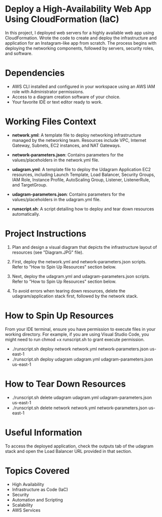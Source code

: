 # Deploy a High-Availability Web App Using CloudFormation (IaC)
In this project, I deployed web servers for a highly available web app using CloudFormation. Wrote the code to create and deploy the infrastructure and application for an Instagram-like app from scratch. The process begins with deploying the networking components, followed by servers, security roles, and software.


# Dependencies
- AWS CLI installed and configured in your workspace using an AWS IAM role with Administrator permissions.
- Access to a diagram creation software of your choice.
- Your favorite IDE or text editor ready to work.


# Working Files Context

- **network.yml**: A template file to deploy networking infrastructure managed by the networking team. Resources include VPC, Internet Gateway, Subnets, EC2 instances, and NAT Gateways.

- **network-parameters.json**: Contains parameters for the values/placeholders in the network.yml file.

- **udagram.yml**: A template file to deploy the Udagram Application EC2 resources, including Launch Template, Load Balancer, Security Groups, IAM Role, Instance Profile, AutoScaling Group, Listener, ListenerRule, and TargetGroup.

- **udagram-parameters.json**: Contains parameters for the values/placeholders in the udagram.yml file.

- **runscript.sh**: A script detailing how to deploy and tear down resources automatically.


# Project Instructions

1. Plan and design a visual diagram that depicts the infrastructure layout of resources (see "Diagram.JPG" file).

2. First, deploy the network.yml and network-parameters.json scripts. Refer to "How to Spin Up Resources" section below.

3. Next, deploy the udagram.yml and udagram-parameters.json scripts. Refer to "How to Spin Up Resources" section below.

4. To avoid errors when tearing down resources, delete the udagram/application stack first, followed by the network stack.


# How to Spin Up Resources

From your IDE terminal, ensure you have permission to execute files in your working directory. For example, if you are using Visual Studio Code, you might need to run chmod +x runscript.sh to grant execute permission.

- ./runscript.sh deploy network network.yml network-parameters.json us-east-1
- ./runscript.sh deploy udagram udagram.yml udagram-parameters.json us-east-1

# How to Tear Down Resources

- ./runscript.sh delete udagram udagram.yml udagram-parameters.json us-east-1
- ./runscript.sh delete network network.yml network-parameters.json us-east-1


# Useful Information
To access the deployed application, check the outputs tab of the udagram stack and open the Load Balancer URL provided in that section.


# Topics Covered
- High Availability
- Infrastructure as Code (IaC)
- Security
- Automation and Scripting
- Scalability
- AWS Services










